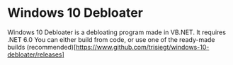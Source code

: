 # Windows 10 Debloater
Windows 10 Debloater is a debloating program made in VB.NET.
It requires .NET 6.0
You can either build from code, or use one of the ready-made builds (recommended)[https://www.github.com/trisiegt/windows-10-debloater/releases]

